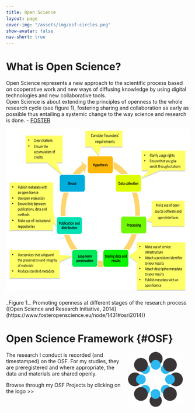 ```yaml
---
title: Open Science
layout: page
cover-img: "/assets/img/osf-circles.png"
show-avatar: false
nav-short: true
---
```

# What is Open Science? 
Open Science represents a new approach to the scientific process based on cooperative work and new ways of diffusing knowledge by using digital technologies and new collaborative tools.  
Open Science is about extending the principles of openness to the whole research cycle (see figure 1), fostering sharing and collaboration as early as possible thus entailing a systemic change to the way science and research is done. - [FOSTER](https://www.fosteropenscience.eu/content/what-open-science-introduction)

<p><img src="https://github.com/b-kennedy0/b-kennedy0.github.io/blob/master/assets/img/OpenScienceResearchInitiative-ResearchLifecycle.png?raw=true" alt="Open Research Cycle" width="690" height="450" /></p>  
_Figure 1._ Promoting openness at different stages of the research process ([Open Science and Research Initiative, 2014](https://www.fosteropenscience.eu/node/1431#osri2014))


# Open Science Framework {#OSF}  

<a href="http://osf.io/ekmyr" target="_blank" rel="noopener"><img src="/assets/img/osf icon circle.png" title="Click here for Open Science Framework Profile" alt="Open Science Framework" width="150" height="150" style="float:right; border-width: 10px; margin-right: 20px; margin-left: 20px;"/></a>

The research I conduct is recorded (and timestamped) on the OSF. For my studies, they are preregistered and where appropriate, the data and materials are shared openly.  

Browse through my OSF Projects by clicking on the logo >>
